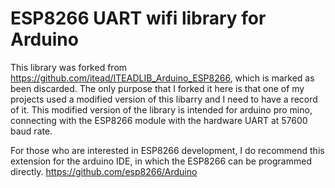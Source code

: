 # ESP8266 UART wifi library for Arduino #
This library was forked from <https://github.com/itead/ITEADLIB_Arduino_ESP8266>, which is marked as been discarded. The only purpose that I forked it here is that one of my projects used a modified version of this libarry and I need to have a record of it. This modified version of the library is intended for arduino pro mino, connecting with the ESP8266 module with the hardware UART at 57600 baud rate. 

For those who are interested in ESP8266 development, I do recommend this extension for the arduino IDE, in which the ESP8266 can be programmed directly. <https://github.com/esp8266/Arduino>
